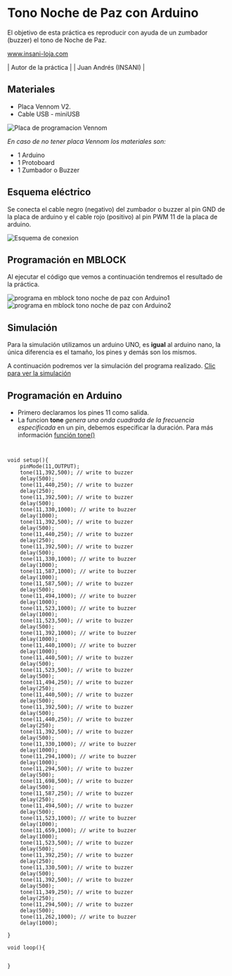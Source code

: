 # Tono Noche de Paz con Arduino

El objetivo de esta práctica es reproducir con ayuda de un zumbador (buzzer) el tono de Noche de Paz.


www.insani-loja.com

| Autor de la práctica |
| Juan Andrés (INSANI) |


## Materiales
- Placa Vennom V2.
- Cable USB - miniUSB

![Placa de programacion Vennom](https://github.com/jandrs300/Bloques_M/blob/master/ejemplos_vennom/Version_2/placa-version2.png)

*En caso de no tener placa Vennom los materiales son:*
- 1 Arduino
- 1 Protoboard
- 1 Zumbador o Buzzer


## Esquema eléctrico
Se conecta el cable negro (negativo) del zumbador o buzzer al pin GND de la placa de arduino y el cable rojo (positivo) al pin PWM 11 de la placa de arduino.

![Esquema de conexion ](https://github.com/jandrs300/Bloques_M/blob/master/ejemplos_vennom/Version_2/Guerra_Galaxias_buzzer/guerra_galaxias_f.png)



## Programación en MBLOCK
Al ejecutar el código que vemos a continuación tendremos el resultado de la práctica.


![programa en mblock tono noche de paz con Arduino1](https://github.com/Insani01/Tutoriales/blob/master/BUZZER/Buzzer_Noche_paz/Noche_paz1.PNG)
![programa en mblock tono noche de paz con Arduino2](https://github.com/Insani01/Tutoriales/blob/master/BUZZER/Buzzer_Noche_paz/Noche_paz2.PNG)


## Simulación
Para la simulación utilizamos un arduino UNO, es **igual** al arduino nano, la única diferencia es el tamaño, los pines y demás son los mismos.

A continuación podremos ver la simulación del programa realizado.  [Clic para ver la simulación](  https://www.tinkercad.com/things/gHa9NsijrAT  )


 
## Programación en Arduino
- Primero declaramos los pines 11 como salida.
- La funcion **tone** *genera una onda cuadrada de la frecuencia especificada* en un pin, debemos especificar la duración. Para más información [función tone()](https://www.arduino.cc/reference/en/language/functions/advanced-io/tone/)




```


void setup(){
    pinMode(11,OUTPUT);
    tone(11,392,500); // write to buzzer
    delay(500);
    tone(11,440,250); // write to buzzer
    delay(250);
    tone(11,392,500); // write to buzzer
    delay(500);
    tone(11,330,1000); // write to buzzer
    delay(1000);
    tone(11,392,500); // write to buzzer
    delay(500);
    tone(11,440,250); // write to buzzer
    delay(250);
    tone(11,392,500); // write to buzzer
    delay(500);
    tone(11,330,1000); // write to buzzer
    delay(1000);
    tone(11,587,1000); // write to buzzer
    delay(1000);
    tone(11,587,500); // write to buzzer
    delay(500);
    tone(11,494,1000); // write to buzzer
    delay(1000);
    tone(11,523,1000); // write to buzzer
    delay(1000);
    tone(11,523,500); // write to buzzer
    delay(500);
    tone(11,392,1000); // write to buzzer
    delay(1000);
    tone(11,440,1000); // write to buzzer
    delay(1000);
    tone(11,440,500); // write to buzzer
    delay(500);
    tone(11,523,500); // write to buzzer
    delay(500);
    tone(11,494,250); // write to buzzer
    delay(250);
    tone(11,440,500); // write to buzzer
    delay(500);
    tone(11,392,500); // write to buzzer
    delay(500);
    tone(11,440,250); // write to buzzer
    delay(250);
    tone(11,392,500); // write to buzzer
    delay(500);
    tone(11,330,1000); // write to buzzer
    delay(1000);
    tone(11,294,1000); // write to buzzer
    delay(1000);
    tone(11,294,500); // write to buzzer
    delay(500);
    tone(11,698,500); // write to buzzer
    delay(500);
    tone(11,587,250); // write to buzzer
    delay(250);
    tone(11,494,500); // write to buzzer
    delay(500);
    tone(11,523,1000); // write to buzzer
    delay(1000);
    tone(11,659,1000); // write to buzzer
    delay(1000);
    tone(11,523,500); // write to buzzer
    delay(500);
    tone(11,392,250); // write to buzzer
    delay(250);
    tone(11,330,500); // write to buzzer
    delay(500);
    tone(11,392,500); // write to buzzer
    delay(500);
    tone(11,349,250); // write to buzzer
    delay(250);
    tone(11,294,500); // write to buzzer
    delay(500);
    tone(11,262,1000); // write to buzzer
    delay(1000);
    
}

void loop(){
    
 
}
```

